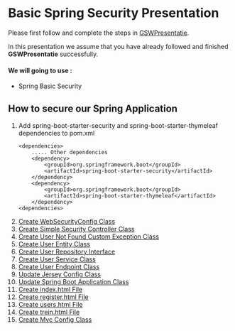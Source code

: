 # Basic Spring Security Presentation

Please first follow and complete the steps in [GSWPresentatie](https://github.com/FelixvL/GSWPresentatie). 

In this presentation we assume that you have already followed and finished **GSWPresentatie** successfully.

#### We will going to use :
- Spring Basic Security


## How to secure our Spring Application
1. Add spring-boot-starter-security and spring-boot-starter-thymeleaf dependencies to pom.xml
    ```
    <dependencies>
        ..... Other dependencies
        <dependency>
            <groupId>org.springframework.boot</groupId>
            <artifactId>spring-boot-starter-security</artifactId>
        </dependency>
        <dependency>
            <groupId>org.springframework.boot</groupId>
            <artifactId>spring-boot-starter-thymeleaf</artifactId>
        </dependency>
    <dependencies>
    ```
1. [Create WebSecurityConfig Class](readme/en/webSecurityConfigReadme.md)
1. [Create Simple Security Controller Class](/readme/en/simpleSecurityController.md)
1. [Create User Not Found Custom Exception Class](/readme/en/userNotFoundException.md)
1. [Create User Entity Class](readme/en/userEntity.md)
1. [Create User Repository Interface](readme/en/userRepository.md)
1. [Create User Service Class](/readme/en/userService.md)
1. [Create User Endpoint Class](/readme/en/userEndpoint.md)
1. [Update Jersey Config Class](/readme/en/jerseyConfig.md)
1. [Update Spring Boot Application Class](/readme/en/applicationClass.md)
1. [Create index.html File](/readme/en/frontend/indexHtml.md)
1. [Create register.html File](/readme/en/frontend/registerHtml.md)
1. [Create users.html File](/readme/en/frontend/usersHtml.md)
1. [Create trein.html File](/readme/en/frontend/treinHtml.md)
1. [Create Mvc Config Class](/readme/en/MvcConfig.md)
